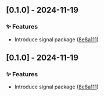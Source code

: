 
## 
## [0.1.0] - 2024-11-19

### ✨ Features

- Introduce signal package ([8e8a111](https://github.com/KhaledSMQ/avati/commits/8e8a111))
## 
## [0.1.0] - 2024-11-19

### ✨ Features

- Introduce signal package ([8e8a111](https://github.com/KhaledSMQ/avati/commits/8e8a111))